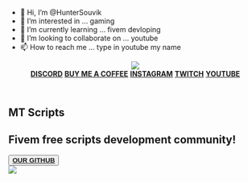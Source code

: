 - 👋 Hi, I’m @HunterSouvik
- 👀 I’m interested in ... gaming
- 🌱 I’m currently learning ... fivem devloping
- 💞️ I’m looking to collaborate on ... youtube
- 📫 How to reach me ... type in youtube my name

<!---
HunterSouvik/HunterSouvik is a ✨ special ✨ repository because its `README.md` (this file) appears on your GitHub profile.
You can click the Preview link to take a look at your changes.
--->
<!DOCTYPE html>
<html lang="pt-PT">
<head>
    <meta charset="UTF-8">
    <meta name="viewport" content="width=device-width, initial-scale=1.0">
    <meta name="description" content="A good community that provides you free fivem scripts!">
    <title>MT Scripts - Your fivem scripts favorite community</title>
    <link rel="stylesheet" type="text/css" href="style.css">
</head>
<body>
    <header class="cabecalho">
        <img class="logo1" src="logo.png">
        <nav>
            <a href="https://discord.gg/AQHbsahZsV" target="_blank"><b>DISCORD</b></a>
            <a href="https://www.buymeacoffee.com/mtscripts" target="_blank"><b>BUY ME A COFFEE</b></a>
            <a href="https://www.instagram.com/marttttttins/" target="_blank"><b>INSTAGRAM</b></a>
            <a href="https://www.twitch.tv/marttttins" target="_blank"><b>TWITCH</b></a>
            <a href="https://www.youtube.com/channel/UCCJvrm66Ia9Yn36guZgI8PA/videos" target="_blank"><b>YOUTUBE</b></a>
        </nav>
    </header>
    <main class="principal">
        <section class="conteudo">
            <div class="conteudo-escrito">
                <h1>MT Scripts</h1>
                <h2>Fivem free scripts development community!</h2>
                <button type="button"><a href="https://github.com/Marttins011" target="_blank"><b>OUR GITHUB</b></a></button>
            </div>
            <img class="logo2" src="logo.png">
        </section>
    </main>
</body>
</html>
